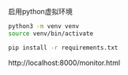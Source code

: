 启用python虚拟环境
```bash
python3 -m venv venv
source venv/bin/activate

pip install -r requirements.txt
```

http://localhost:8000/monitor.html